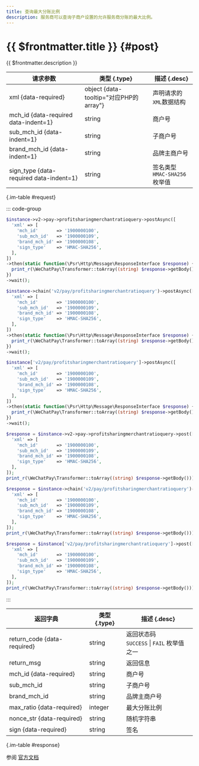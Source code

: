 ```yaml
---
title: 查询最大分账比例
description: 服务商可以查询子商户设置的允许服务商分账的最大比例。
---
```


# {{ $frontmatter.title }} {#post}

{{ $frontmatter.description }}

| 请求参数 | 类型 {.type} | 描述 {.desc}
| --- | --- | ---
| xml {data-required} | object {data-tooltip="对应PHP的array"} | 声明请求的`XML`数据结构
| mch_id {data-required data-indent=1} | string | 商户号
| sub_mch_id {data-indent=1} | string | 子商户号
| brand_mch_id {data-indent=1} | string | 品牌主商户号
| sign_type {data-required data-indent=1} | string | 签名类型<br/>`HMAC-SHA256` 枚举值

{.im-table #request}

::: code-group

```php [异步纯链式]
$instance->v2->pay->profitsharingmerchantratioquery->postAsync([
  'xml' => [
    'mch_id'       => '1900000100',
    'sub_mch_id'   => '1900000109',
    'brand_mch_id' => '1900000108',
    'sign_type'    => 'HMAC-SHA256',
  ],
])
->then(static function(\Psr\Http\Message\ResponseInterface $response) {
  print_r(\WeChatPay\Transformer::toArray((string) $response->getBody()));
})
->wait();
```

```php [异步声明式]
$instance->chain('v2/pay/profitsharingmerchantratioquery')->postAsync([
  'xml' => [
    'mch_id'       => '1900000100',
    'sub_mch_id'   => '1900000109',
    'brand_mch_id' => '1900000108',
    'sign_type'    => 'HMAC-SHA256',
  ],
])
->then(static function(\Psr\Http\Message\ResponseInterface $response) {
  print_r(\WeChatPay\Transformer::toArray((string) $response->getBody()));
})
->wait();
```

```php [异步属性式]
$instance['v2/pay/profitsharingmerchantratioquery']->postAsync([
  'xml' => [
    'mch_id'       => '1900000100',
    'sub_mch_id'   => '1900000109',
    'brand_mch_id' => '1900000108',
    'sign_type'    => 'HMAC-SHA256',
  ],
])
->then(static function(\Psr\Http\Message\ResponseInterface $response) {
  print_r(\WeChatPay\Transformer::toArray((string) $response->getBody()));
})
->wait();
```

```php [同步纯链式]
$response = $instance->v2->pay->profitsharingmerchantratioquery->post([
  'xml' => [
    'mch_id'       => '1900000100',
    'sub_mch_id'   => '1900000109',
    'brand_mch_id' => '1900000108',
    'sign_type'    => 'HMAC-SHA256',
  ],
]);
print_r(\WeChatPay\Transformer::toArray((string) $response->getBody()));
```

```php [同步声明式]
$response = $instance->chain('v2/pay/profitsharingmerchantratioquery')->post([
  'xml' => [
    'mch_id'       => '1900000100',
    'sub_mch_id'   => '1900000109',
    'brand_mch_id' => '1900000108',
    'sign_type'    => 'HMAC-SHA256',
  ],
]);
print_r(\WeChatPay\Transformer::toArray((string) $response->getBody()));
```

```php [同步属性式]
$response = $instance['v2/pay/profitsharingmerchantratioquery']->post([
  'xml' => [
    'mch_id'       => '1900000100',
    'sub_mch_id'   => '1900000109',
    'brand_mch_id' => '1900000108',
    'sign_type'    => 'HMAC-SHA256',
  ],
]);
print_r(\WeChatPay\Transformer::toArray((string) $response->getBody()));
```

:::

| 返回字典 | 类型 {.type} | 描述 {.desc}
| --- | --- | ---
| return_code {data-required} | string | 返回状态码<br/>`SUCCESS` \| `FAIL` 枚举值之一
| return_msg | string | 返回信息
| mch_id {data-required} | string | 商户号
| sub_mch_id | string | 子商户号
| brand_mch_id | string | 品牌主商户号
| max_ratio {data-required} | integer | 最大分账比例
| nonce_str {data-required} | string | 随机字符串
| sign {data-required} | string | 签名

{.im-table #response}

参阅 [官方文档](https://pay.weixin.qq.com/doc/v2/partner/4011985120)
